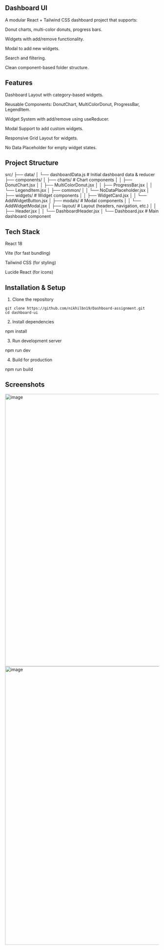## Dashboard UI

  A modular React + Tailwind CSS dashboard project that supports:

  Donut charts, multi-color donuts, progress bars.

  Widgets with add/remove functionality.

  Modal to add new widgets.

  Search and filtering.

  Clean component-based folder structure.

## Features

  Dashboard Layout with category-based widgets.

  Reusable Components: DonutChart, MultiColorDonut, ProgressBar, LegendItem.

  Widget System with add/remove using useReducer.

  Modal Support to add custom widgets.

  Responsive Grid Layout for widgets.

  No Data Placeholder for empty widget states.

## Project Structure
  
src/
├── data/
│   └── dashboardData.js        # Initial dashboard data & reducer
├── components/
│   ├── charts/                 # Chart components
│   │   ├── DonutChart.jsx
│   │   ├── MultiColorDonut.jsx
│   │   ├── ProgressBar.jsx
│   │   └── LegendItem.jsx
│   ├── common/
│   │   └── NoDataPlaceholder.jsx
│   ├── widgets/                # Widget components
│   │   ├── WidgetCard.jsx
│   │   └── AddWidgetButton.jsx
│   ├── modals/                 # Modal components
│   │   └── AddWidgetModal.jsx
│   ├── layout/                 # Layout (headers, navigation, etc.)
│   │   ├── Header.jsx
│   │   └── DashboardHeader.jsx
│   └── Dashboard.jsx           # Main dashboard component

## Tech Stack

  React 18

  Vite (for fast bundling)

  Tailwind CSS (for styling)

  Lucide React (for icons)


## Installation & Setup

  1) Clone the repository

    git clone https://github.com/nikhilbn19/Dashboard-assignment.git
    cd dashboard-ui


2) Install dependencies

  npm install


3) Run development server

  npm run dev


4) Build for production

  npm run build

## Screenshots

  <img width="1884" height="888" alt="image" src="https://github.com/user-attachments/assets/7394a04a-76fc-4232-b2fe-740853387110" />
  <img width="943" height="908" alt="image" src="https://github.com/user-attachments/assets/c349e6a1-cc62-4c84-99de-f0c63cea6f51" />

